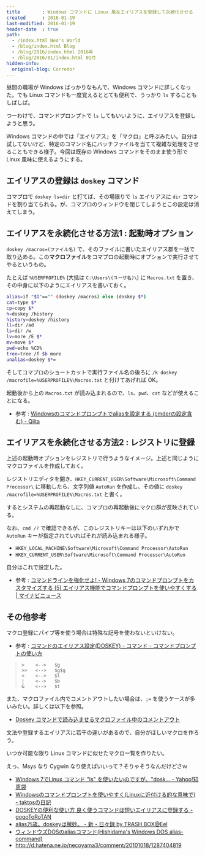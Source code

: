 ```yaml
---
title        : Windows コマンドに Linux 風なエイリアスを登録して永続化させる
created      : 2016-01-19
last-modified: 2016-01-19
header-date  : true
path:
  - /index.html Neo's World
  - /blog/index.html Blog
  - /blog/2016/index.html 2016年
  - /blog/2016/01/index.html 01月
hidden-info:
  original-blog: Corredor
---
```


昼間の職場が Windows ばっかりなもんで、Windows コマンドに詳しくなった。でも Linux コマンドも一度覚えるととても便利で、うっかり `ls` することもしばしば。

つーわけで、コマンドプロンプトで `ls` してもいいように、エイリアスを登録しようと思う。

Windows コマンドの中では「エイリアス」を「マクロ」と呼ぶみたい。自分は試してないけど、特定のコマンド名にバッチファイルを当てて複雑な処理をさせることもできる様子。今回は既存の Windows コマンドをそのまま使う形で Linux 風味に使えるようにする。

## エイリアスの登録は `doskey` コマンド

コマプロで `doskey ls=dir` と打てば、その場限りで `ls` エイリアスに `dir` コマンドを割り当てられる。が、コマプロのウィンドウを閉じてしまうとこの設定は消えてしまう。

## エイリアスを永続化させる方法1 : 起動時オプション

`doskey /macros=(ファイル名)` で、そのファイルに書いたエイリアス群を一括で取り込める。この**マクロファイル**をコマプロの起動時にオプションで実行させてやるというもの。

たとえば `%USERPROFILE%` (大抵は `C:\Users\(ユーザ名)\`) に `Macros.txt` を置き、その中身に以下のようにエイリアスを書いておく。

```bash
alias=if "$1"=="" (doskey /macros) else (doskey $*)
cat=type $*
cp=copy $*
h=doskey /history
history=doskey /history
ll=dir /ad
ls=dir /w
lv=more /E $*
mv=move $*
pwd=echo %CD%
tree=tree /f $b more
unalias=doskey $*=
```

そしてコマプロのショートカットで実行ファイル名の後ろに `/k doskey /macrofile=%USERPROFILE%\Macros.txt` と付けてあげれば OK。

起動後から上の `Macros.txt` が読み込まれるので、`ls`、`pwd`、`cat` などが使えることになる。

- 参考 : [Windowsのコマンドプロンプトでaliasを設定する (cmderの設定含む) - Qiita](http://qiita.com/little_hand_/items/91d6bcb680eba10da835)

## エイリアスを永続化させる方法2 : レジストリに登録

上述の起動時オプションをレジストリで行うようなイメージ。上述と同じようにマクロファイルを作成しておく。

レジストリエディタを開き、`HKEY_CURRENT_USER\Software\Microsoft\Command Processor\` に移動したら、文字列値 `AutoRun` を作成し、その値に `doskey /macrofile=%USERPROFILE%\Macros.txt` と書く。

するとシステムの再起動なしに、コマプロの再起動後にマクロ群が反映されている。

なお、`cmd /?` で確認できるが、このレジストリキーは以下のいずれかで `AutoRun` キーが指定されていればそれが読み込まれる様子。

- `HKEY_LOCAL_MACHINE\Software\Microsoft\Command Processor\AutoRun`
- `HKEY_CURRENT_USER\Software\Microsoft\Command Processor\AutoRun`

自分はこれで設定した。

- 参考 : [コマンドラインを強化せよ! - Windows 7のコマンドプロンプトをカスタマイズする (5) エイリアス機能でコマンドプロンプトを使いやすくする | マイナビニュース](http://news.mynavi.jp/articles/2011/07/05/commandline/004.html)

## その他参考

マクロ登録にパイプ等を使う場合は特殊な記号を使わないといけない。

- 参考 : [コマンドのエイリアス設定(DOSKEY) - コマンド - コマンドプロンプトの使い方](http://www.adminweb.jp/command/command/index2.html)

> ```
> >    <-->   $g
> >>   <-->   $g$g
> <    <-->   $l
> |    <-->   $b
> &    <-->   $t
> ```

また、マクロファイル内でコメントアウトしたい場合は、`;=` を使うケースが多いみたい。詳しくは以下を参照。

- [Doskey コマンドで読み込ませるマクロファイル中のコメントアウト](/blog/2016/11/07-02.html)

文法や登録するエイリアスに若干の違いがあるので、自分がほしいマクロを作ろう。

いつか可能な限り Linux コマンドに似せたマクロ一覧を作りたい。

えっ、Msys なり Cygwin なり使えばいいって？そりゃそうなんだけどさｗ

- [Windows 7でLinux コマンド "ls" を使いたいのですが、"dosk... - Yahoo!知恵袋](http://detail.chiebukuro.yahoo.co.jp/qa/question_detail/q12135109987)
- [Windowsのコマンドプロンプトを使いやすく(Linuxに近付ける的な意味で) - taktosの日記](http://taktos.hatenablog.com/entry/20101109/1289306375)
- [DOSKEYの便利な使い方 良く使うコマンドは短いエイリアスに登録する - gogoToRoTAN](http://gogotorotan.blogspot.jp/2012/02/doskey.html)
- [alias万歳。doskeyは微妙。 - 新・日々録 by TRASH BOX@Eel](http://d.hatena.ne.jp/eel3/20090531/1243782469)
- [ウィンドウズDOSのaliasコマンド(Hishidama's Windows DOS alias-command)](http://www.ne.jp/asahi/hishidama/home/tech/windows/cmd/alias.html)
- <http://d.hatena.ne.jp/necoyama3/comment/20101018/1287404819>
